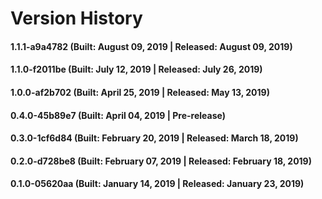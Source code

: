 # Version History


#### 1.1.1-a9a4782 (Built: August 09, 2019 | Released: August 09, 2019)

#### 1.1.0-f2011be (Built: July 12, 2019 | Released: July 26, 2019)

#### 1.0.0-af2b702 (Built: April 25, 2019 | Released: May 13, 2019)

#### 0.4.0-45b89e7 (Built: April 04, 2019 | Pre-release)

#### 0.3.0-1cf6d84 (Built: February 20, 2019 | Released: March 18, 2019)

#### 0.2.0-d728be8 (Built: February 07, 2019 | Released: February 18, 2019)

#### 0.1.0-05620aa (Built: January 14, 2019 | Released: January 23, 2019)

